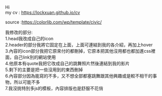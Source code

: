 Hi   
my cv : https://lockxuan.github.io/cv    
   
source :https://colorlib.com/wp/template/civic/   
   
我修改的部分:    
1.head我改成自己的icon   
2.header的部分我將它固定在上面，上面可連結到我的各介紹，再加上hover    
3.內容的icon部分我把它原來付的都刪掉，它原本把其他沒用都也都加進css裡面，自己link別的網站使用    
4.他原本有quote我把它改成自己的跳舞照片然後連結到我的影片   
5.剩下的主要是把一些沒用到的東西刪掉    
6.內容部分因為能寫的不多，又不想全部都塞跳舞跟其他興趣或是較不相干的事物，所以可能不多   
7.我沒挑特別多js的模板，內容排版也是舒服不花俏
